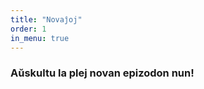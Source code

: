```yaml
---
title: "Novaĵoj"
order: 1
in_menu: true
---
```

<break>
<h3>Aŭskultu la plej novan epizodon nun!</h3> 